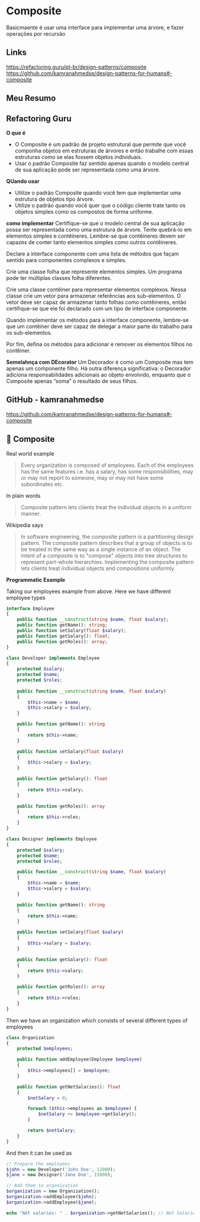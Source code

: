 # Composite

Basicmaente é usar uma interface para implementar uma árvore, e fazer operações por recursão

## Links

https://refactoring.guru/pt-br/design-patterns/composite
https://github.com/kamranahmedse/design-patterns-for-humans#-composite

## Meu Resumo


## Refactoring Guru

**O que é**
+ O Composite é um padrão de projeto estrutural que permite que você componha objetos em estruturas de árvores e então trabalhe com essas estruturas como se elas fossem objetos individuais.
+ Usar o padrão Composite faz sentido apenas quando o modelo central de sua aplicação pode ser representada como uma árvore.

**QUando usar**
+ Utilize o padrão Composite quando você tem que implementar uma estrutura de objetos tipo árvore.
+  Utilize o padrão quando você quer que o código cliente trate tanto os objetos simples como os compostos de forma uniforme.

**como implementar**
Certifique-se que o modelo central de sua aplicação possa ser representada como uma estrutura de árvore. Tente quebrá-lo em elementos simples e contêineres. Lembre-se que contêineres devem ser capazes de conter tanto elementos simples como outros contêineres.

Declare a interface componente com uma lista de métodos que façam sentido para componentes complexos e simples.

Crie uma classe folha que represente elementos simples. Um programa pode ter múltiplas classes folha diferentes.

Crie uma classe contêiner para representar elementos complexos. Nessa classe crie um vetor para armazenar referências aos sub-elementos. O vetor deve ser capaz de armazenar tanto folhas como contêineres, então certifique-se que ele foi declarado com um tipo de interface componente.

Quando implementar os métodos para a interface componente, lembre-se que um contêiner deve ser capaz de delegar a maior parte do trabalho para os sub-elementos.

Por fim, defina os métodos para adicionar e remover os elementos filhos no contêiner.

**Semelahnça com DEcorator**
Um Decorador é como um Composite mas tem apenas um componente filho. Há outra diferença significativa: o Decorador adiciona responsabilidades adicionais ao objeto envolvido, enquanto que o Composite apenas “soma” o resultado de seus filhos.

## GitHub - kamranahmedse

https://github.com/kamranahmedse/design-patterns-for-humans#-composite





🌿 Composite
-----------------

Real world example
> Every organization is composed of employees. Each of the employees has the same features i.e. has a salary, has some responsibilities, may or may not report to someone, may or may not have some subordinates etc.

In plain words
> Composite pattern lets clients treat the individual objects in a uniform manner.

Wikipedia says
> In software engineering, the composite pattern is a partitioning design pattern. The composite pattern describes that a group of objects is to be treated in the same way as a single instance of an object. The intent of a composite is to "compose" objects into tree structures to represent part-whole hierarchies. Implementing the composite pattern lets clients treat individual objects and compositions uniformly.

**Programmatic Example**

Taking our employees example from above. Here we have different employee types

```php
interface Employee
{
    public function __construct(string $name, float $salary);
    public function getName(): string;
    public function setSalary(float $salary);
    public function getSalary(): float;
    public function getRoles(): array;
}

class Developer implements Employee
{
    protected $salary;
    protected $name;
    protected $roles;
    
    public function __construct(string $name, float $salary)
    {
        $this->name = $name;
        $this->salary = $salary;
    }

    public function getName(): string
    {
        return $this->name;
    }

    public function setSalary(float $salary)
    {
        $this->salary = $salary;
    }

    public function getSalary(): float
    {
        return $this->salary;
    }

    public function getRoles(): array
    {
        return $this->roles;
    }
}

class Designer implements Employee
{
    protected $salary;
    protected $name;
    protected $roles;

    public function __construct(string $name, float $salary)
    {
        $this->name = $name;
        $this->salary = $salary;
    }

    public function getName(): string
    {
        return $this->name;
    }

    public function setSalary(float $salary)
    {
        $this->salary = $salary;
    }

    public function getSalary(): float
    {
        return $this->salary;
    }

    public function getRoles(): array
    {
        return $this->roles;
    }
}
```

Then we have an organization which consists of several different types of employees

```php
class Organization
{
    protected $employees;

    public function addEmployee(Employee $employee)
    {
        $this->employees[] = $employee;
    }

    public function getNetSalaries(): float
    {
        $netSalary = 0;

        foreach ($this->employees as $employee) {
            $netSalary += $employee->getSalary();
        }

        return $netSalary;
    }
}
```

And then it can be used as

```php
// Prepare the employees
$john = new Developer('John Doe', 12000);
$jane = new Designer('Jane Doe', 15000);

// Add them to organization
$organization = new Organization();
$organization->addEmployee($john);
$organization->addEmployee($jane);

echo "Net salaries: " . $organization->getNetSalaries(); // Net Salaries: 27000
```
